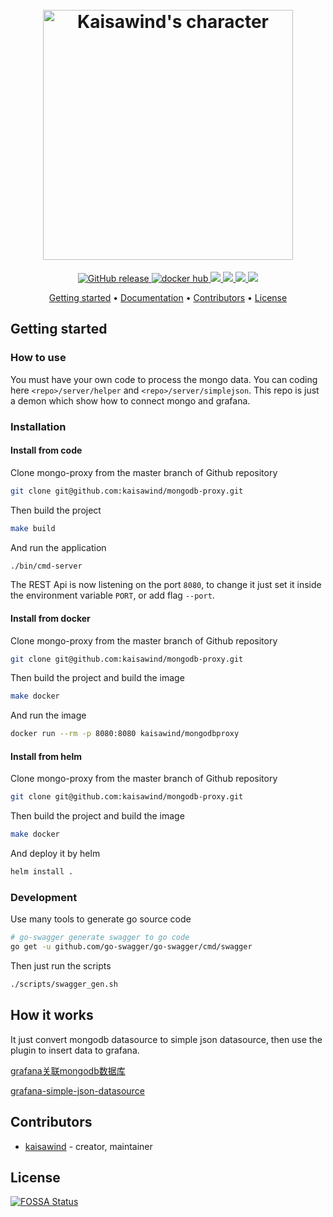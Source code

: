 <h1 align="center">
  <br>
  <img src="https://repository-images.githubusercontent.com/167809029/f477a980-86bb-11e9-9487-8c3627dee825" alt="Kaisawind's character" width="400">
  <br>
</h1>

<p align="center">
  <a href="https://github.com/kaisawind/mongodb-proxy/releases">
    <img src="https://img.shields.io/github/release/kaisawind/mongodb-proxy.svg" alt="GitHub release">
  </a>
  <a href="https://hub.docker.com/r/kaisawind/mongodbproxy">
    <img src="https://img.shields.io/badge/docker-master-yellowgreen.svg" alt="docker hub">
  </a>
  <a href="https://github.com/golang">
    <img src="https://img.shields.io/badge/golang-1.12.5-green.svg">
  </a>
  <a href="https://travis-ci.com/kaisawind/mongodb-proxy">
    <img src="https://travis-ci.com/kaisawind/mongodb-proxy.svg?token=zAYkhFNqwBwmfWpeEt2s&branch=master">
  </a>
  <a href="https://app.fossa.com/projects/git%2Bgithub.com%2Fkaisawind%2Fmongodb-proxy?ref=badge_shield">
    <img src="https://app.fossa.com/api/projects/git%2Bgithub.com%2Fkaisawind%2Fmongodb-proxy.svg?type=shield">
  </a>
  <a href="https://codecov.io/gh/kaisawind/mongodb-proxy">
    <img src="https://codecov.io/gh/kaisawind/mongodb-proxy/branch/master/graph/badge.svg" />
  </a>
</p>

<p align="center">
  <a href="#getting-started">Getting started</a> •
  <a href="https://github.com/grafana/grafana/blob/master/docs/sources/plugins/developing/datasources.md">Documentation</a> •
  <a href="#contributors">Contributors</a> •
  <a href="#license">License</a>
</p>

## Getting started

### How to use

You must have your own code to process the mongo data.
You can coding here `<repo>/server/helper` and `<repo>/server/simplejson`.
This repo is just a demon which show how to connect mongo and grafana.

### Installation
#### Install from code
Clone mongo-proxy from the master branch of Github repository

```bash
git clone git@github.com:kaisawind/mongodb-proxy.git
```

Then build the project

```bash
make build
```

And run the application

```bash
./bin/cmd-server
```

The REST Api is now listening on the port `8080`, to change it just set it inside the environment variable `PORT`, or add flag `--port`.

#### Install from docker
Clone mongo-proxy from the master branch of Github repository

```bash
git clone git@github.com:kaisawind/mongodb-proxy.git
```

Then build the project and build the image

```bash
make docker
```

And run the image

```bash
docker run --rm -p 8080:8080 kaisawind/mongodbproxy
```

#### Install from helm
Clone mongo-proxy from the master branch of Github repository

```bash
git clone git@github.com:kaisawind/mongodb-proxy.git
```

Then build the project and build the image

```bash
make docker
```

And deploy it by helm

```bash
helm install .
```

### Development

Use many tools to generate go source code

```bash
# go-swagger generate swagger to go code
go get -u github.com/go-swagger/go-swagger/cmd/swagger
```

Then just run the scripts

```bash
./scripts/swagger_gen.sh
```

## How it works

It just convert mongodb datasource to simple json datasource, then use the plugin to insert data to grafana.

[grafana关联mongodb数据库](https://www.kaisawind.com/mongodb/2019/03/28/grafana.html)

[grafana-simple-json-datasource](https://grafana.com/plugins/grafana-simple-json-datasource)

## Contributors
- [kaisawind](https://github.com/kaisawind) - creator, maintainer

## License
[![FOSSA Status](https://app.fossa.com/api/projects/git%2Bgithub.com%2Fkaisawind%2Fmongodb-proxy.svg?type=large)](https://app.fossa.com/projects/git%2Bgithub.com%2Fkaisawind%2Fmongodb-proxy?ref=badge_large)

